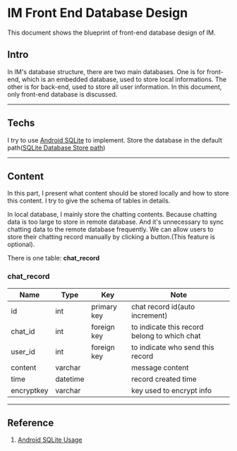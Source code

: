 # IM Front End Database Design

This document shows the blueprint of front-end database design of IM.

## Intro

In IM's database structure, there are two main databases. One is for front-end, which is an embedded database, used to store local informations. The other is for back-end, used to store all user information. In this document, only front-end database is discussed.

---

## Techs

I try to use [Android SQLite](https://www.tutorialspoint.com/android/android_sqlite_database.htm) to implement. Store the database in the default path([SQLite Database Store path](https://blog.csdn.net/brucezcg/article/details/10208979))

---

## Content 

In this part, I present what content should be stored locally and how to store this content. I try to give the schema of tables in details.

In local database, I mainly store the chatting contents. Because chatting data is too large to store in remote database. And it's unnecessary to sync chatting data to the remote database frequently. We can allow users to store their chatting record manually by clicking a button.(This feature is optional).

There is one table: **chat_record**

### chat_record

| Name       | Type     | Key         | Note                                         |
| ---------- | -------- | ----------- | -------------------------------------------- |
| id         | int      | primary key | chat record id(auto increment)               |
| chat_id    | int      | foreign key | to indicate this record belong to which chat |
| user_id    | int      | foreign key | to indicate who send this record             |
| content    | varchar  |             | message content                              |
| time       | datetime |             | record created time                          |
| encryptkey | varchar  |             | key used to encrypt info                     |

---

## Reference

1. [Android SQLite Usage](https://blog.csdn.net/midnight_time/article/details/80834198)